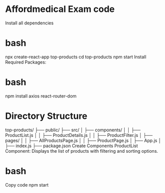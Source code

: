 # Affordmedical Exam code

Install all dependencies
# bash
npx create-react-app top-products
cd top-products
npm start
Install Required Packages:

# bash
npm install axios react-router-dom
# Directory Structure
top-products/
├── public/
├── src/
│   ├── components/
│   │   ├── ProductList.js
│   │   ├── ProductDetails.js
│   │   ├── ProductFilter.js
│   ├── pages/
│   │   ├── AllProductsPage.js
│   │   ├── ProductPage.js
│   ├── App.js
│   ├── index.js
├── package.json
Create Components
ProductList Component: Displays the list of products with filtering and sorting options.

# bash
Copy code
npm start
